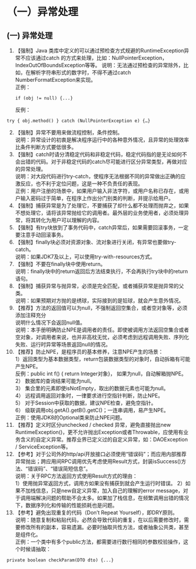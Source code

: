 # （一）异常处理

## (一) 异常处理

1.  【强制】Java 类库中定义的可以通过预检查方式规避的RuntimeException异常不应该通过catch 的方式来处理，比如：NullPointerException，IndexOutOfBoundsException等等。 说明：无法通过预检查的异常除外，比如，在解析字符串形式的数字时，不得不通过catch NumberFormatException来实现。\
    正例：

    ```
    if (obj != null) {...} 
    ```

    反例：

```
try { obj.method() } catch (NullPointerException e) {…}
```

2. 【强制】异常不要用来做流程控制，条件控制。\
   说明：异常设计的初衷是解决程序运行中的各种意外情况，且异常的处理效率比条件判断方式要低很多。
3. 【强制】catch时请分清稳定代码和非稳定代码，稳定代码指的是无论如何不会出错的代码。对于非稳定代码的catch尽可能进行区分异常类型，再做对应的异常处理。\
   说明：对大段代码进行try-catch，使程序无法根据不同的异常做出正确的应激反应，也不利于定位问题，这是一种不负责任的表现。\
   正例：用户注册的场景中，如果用户输入非法字符，或用户名称已存在，或用户输入密码过于简单，在程序上作出分门别类的判断，并提示给用户。
4. 【强制】捕获异常是为了处理它，不要捕获了却什么都不处理而抛弃之，如果不想处理它，请将该异常抛给它的调用者。最外层的业务使用者，必须处理异常，将其转化为用户可以理解的内容。
5. 【强制】有try块放到了事务代码中，catch异常后，如果需要回滚事务，一定要注意手动回滚事务。
6. 【强制】finally块必须对资源对象、流对象进行关闭，有异常也要做try-catch。\
   说明：如果JDK7及以上，可以使用try-with-resources方式。
7. 【强制】不要在finally块中使用return。\
   说明：finally块中的return返回后方法结束执行，不会再执行try块中的return语句。
8. 【强制】捕获异常与抛异常，必须是完全匹配，或者捕获异常是抛异常的父类。\
   说明：如果预期对方抛的是绣球，实际接到的是铅球，就会产生意外情况。
9. 【推荐】方法的返回值可以为null，不强制返回空集合，或者空对象等，必须添加注释充分\
   说明什么情况下会返回null值。\
   说明：本手册明确防止NPE是调用者的责任。即使被调用方法返回空集合或者空对象，对调用者来说，也并非高枕无忧，必须考虑到远程调用失败、序列化失败、运行时异常等场景返回null的情况。
10. 【推荐】防止NPE，是程序员的基本修养，注意NPE产生的场景：\
    1）返回类型为基本数据类型，return包装数据类型的对象时，自动拆箱有可能产生NPE。\
    反例：public int f() { return Integer对象}， 如果为null，自动解箱抛NPE。\
    2） 数据库的查询结果可能为null。\
    3） 集合里的元素即使isNotEmpty，取出的数据元素也可能为null。\
    4） 远程调用返回对象时，一律要求进行空指针判断，防止NPE。\
    5） 对于Session中获取的数据，建议NPE检查，避免空指针。\
    6） 级联调用obj.getA().getB().getC()；一连串调用，易产生NPE。\
    正例：使用JDK8的Optional类来防止NPE问题。
11. 【推荐】定义时区分unchecked / checked 异常，避免直接抛出new RuntimeException()，更不允许抛出Exception或者Throwable，应使用有业务含义的自定义异常。推荐业界已定义过的自定义异常，如：DAOException / ServiceException等。
12. 【参考】对于公司外的http/api开放接口必须使用“错误码”；而应用内部推荐异常抛出；跨应用间RPC调用优先考虑使用Result方式，封装isSuccess()方法、“错误码”、“错误简短信息”。\
    说明：关于RPC方法返回方式使用Result方式的理由：\
    1）使用抛异常返回方式，调用方如果没有捕获到就会产生运行时错误。 2）如果不加栈信息，只是new自定义异常，加入自己的理解的error message，对于调用端解决问题的帮助不会太多。如果加了栈信息，在频繁调用出错的情况下，数据序列化和传输的性能损耗也是问题。
13. 【参考】避免出现重复的代码（Don’t Repeat Yourself），即DRY原则。\
    说明：随意复制和粘贴代码，必然会导致代码的重复，在以后需要修改时，需要修改所有的副本，容易遗漏。必要时抽取共性方法，或者抽象公共类，甚至是组件化。\
    正例：一个类中有多个public方法，都需要进行数行相同的参数校验操作，这个时候请抽取：

```
private boolean checkParam(DTO dto) {...}
```
